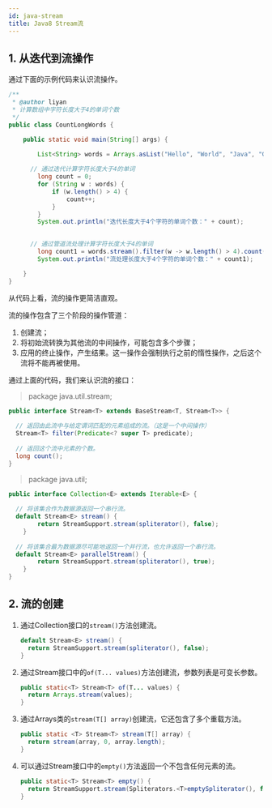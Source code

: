 ```yaml
---
id: java-stream
title: Java8 Stream流
---
```


## 1. 从迭代到流操作

通过下面的示例代码来认识流操作。

```java
/**
 * @author liyan
 * 计算数组中字符长度大于4的单词个数
 */
public class CountLongWords {

    public static void main(String[] args) {

        List<String> words = Arrays.asList("Hello", "World", "Java", "Go", "Dart", "Python");
				
      // 通过迭代计算字符长度大于4的单词
        long count = 0;
        for (String w : words) {
            if (w.length() > 4) {
                count++;
            }
        }
        System.out.println("迭代长度大于4个字符的单词个数：" + count);

			
      // 通过管道流处理计算字符长度大于4的单词
        long count1 = words.stream().filter(w -> w.length() > 4).count();
        System.out.println("流处理长度大于4个字符的单词个数：" + count1);

    }
}
```

从代码上看，流的操作更简洁直观。

流的操作包含了三个阶段的操作管道：

1. 创建流；
2. 将初始流转换为其他流的中间操作，可能包含多个步骤；
3. 应用的终止操作，产生结果。这一操作会强制执行之前的惰性操作，之后这个流将不能再被使用。



通过上面的代码，我们来认识流的接口：

>package java.util.stream;

```java
public interface Stream<T> extends BaseStream<T, Stream<T>> {
  
  // 返回由此流中与给定谓词匹配的元素组成的流。（这是一个中间操作）
  Stream<T> filter(Predicate<? super T> predicate);
  
  // 返回这个流中元素的个数。
  long count();
}
```



> package java.util;

```java
public interface Collection<E> extends Iterable<E> {
  
  // 将该集合作为数据源返回一个串行流。
  default Stream<E> stream() {
        return StreamSupport.stream(spliterator(), false);
    }
  
  // 将该集合最为数据源尽可能地返回一个并行流，也允许返回一个串行流。
  default Stream<E> parallelStream() {
        return StreamSupport.stream(spliterator(), true);
    }
}
```



## 2. 流的创建

1. 通过Collection接口的`stream()`方法创建流。

   ```java
   default Stream<E> stream() {
     return StreamSupport.stream(spliterator(), false);
   }
   ```

2. 通过Stream接口中的`of(T... values)`方法创建流，参数列表是可变长参数。

   ```java
   public static<T> Stream<T> of(T... values) {
     return Arrays.stream(values);
   }
   ```

3. 通过Arrays类的`stream(T[] array)`创建流，它还包含了多个重载方法。

   ```java
   public static <T> Stream<T> stream(T[] array) {
     return stream(array, 0, array.length);
   }
   ```

4. 可以通过Stream接口中的`empty()`方法返回一个不包含任何元素的流。

   ```java
   public static<T> Stream<T> empty() {
     return StreamSupport.stream(Spliterators.<T>emptySpliterator(), false);
   }
   ```

   

